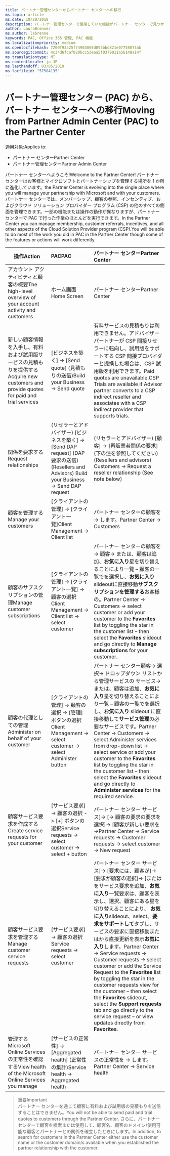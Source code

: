 ```yaml
---
title: パートナー管理センターからパートナー センターへの移行
ms.topic: article
ms.date: 10/29/2018
description: パートナー管理センターで使用していた機能がパートナー センターで見つかります
author: LauraBrenner
ms.author: labrenne
keywords: PAC, Office 365 管理, PAC 機能
ms.localizationpriority: medium
ms.openlocfilehash: 7200f93a25f74903805d095bbd821e07758873ab
ms.sourcegitcommit: 4c34d6fcaf020bcc53eaa5f0379011a56149a14f
ms.translationtype: MT
ms.contentlocale: ja-JP
ms.lasthandoff: 03/05/2019
ms.locfileid: "57584135"
---
```

# <a name="moving-from-partner-admin-center-pac-to-the-partner-center"></a><span data-ttu-id="12da4-104">パートナー管理センター (PAC) から、パートナー センターへの移行</span><span class="sxs-lookup"><span data-stu-id="12da4-104">Moving from Partner Admin Center (PAC) to the Partner Center</span></span>

<span data-ttu-id="12da4-105">適用対象:</span><span class="sxs-lookup"><span data-stu-id="12da4-105">Applies to:</span></span>
- <span data-ttu-id="12da4-106">パートナー センター</span><span class="sxs-lookup"><span data-stu-id="12da4-106">Partner Center</span></span>
- <span data-ttu-id="12da4-107">パートナー管理センター</span><span class="sxs-lookup"><span data-stu-id="12da4-107">Partner Admin Center</span></span>

<span data-ttu-id="12da4-108">パートナー センターへようこそ!</span><span class="sxs-lookup"><span data-stu-id="12da4-108">Welcome to the Partner Center!</span></span> <span data-ttu-id="12da4-109">パートナー センターはお客様とマイクロソフトとパートナーシップを管理する場所を 1 か所に進化しています。</span><span class="sxs-lookup"><span data-stu-id="12da4-109">the Partner Center is evolving into the single place where you will manage your partnership with Microsoft and with your customers.</span></span> <span data-ttu-id="12da4-110">パートナー センターでは、メンバーシップ、顧客の参照、インセンティブ、およびクラウド ソリューション プロバイダー プログラム (CSP) の他のすべての側面を管理できます。一部の機能または操作の動作が異なりますが、パートナー センターで PAC で行った作業のほとんどを実行できます。</span><span class="sxs-lookup"><span data-stu-id="12da4-110">In the Partner Center you can manage membership, customer referrals, incentives, and all other aspects of the Cloud Solution Provider program (CSP).You will be able to do most of the work you did in PAC in the Partner Center though some of the features or actions will work differently.</span></span> 


|<span data-ttu-id="12da4-111">**操作**</span><span class="sxs-lookup"><span data-stu-id="12da4-111">**Action**</span></span>   |<span data-ttu-id="12da4-112">**PAC**</span><span class="sxs-lookup"><span data-stu-id="12da4-112">**PAC**</span></span>   |<span data-ttu-id="12da4-113">**パートナー センター**</span><span class="sxs-lookup"><span data-stu-id="12da4-113">**Partner Center**</span></span>   |
|--------------|:--------------|:---------------|
|<span data-ttu-id="12da4-114">アカウント アクティビティと顧客の概要</span><span class="sxs-lookup"><span data-stu-id="12da4-114">The high-level overview of your account activity and customers</span></span>|<span data-ttu-id="12da4-115">ホーム画面</span><span class="sxs-lookup"><span data-stu-id="12da4-115">Home Screen</span></span>|<span data-ttu-id="12da4-116">パートナー センター</span><span class="sxs-lookup"><span data-stu-id="12da4-116">Partner Center</span></span>|
|<span data-ttu-id="12da4-117">新しい顧客情報を入手し、有料および試用版サービスの見積もりを提供する</span><span class="sxs-lookup"><span data-stu-id="12da4-117">Acquire new customers and provide quotes for paid and trial services</span></span>|<span data-ttu-id="12da4-118">[ビジネスを築く] -> [Send quote] (見積もりの送信)</span><span class="sxs-lookup"><span data-stu-id="12da4-118">Build your Business -> Send quote</span></span>|<span data-ttu-id="12da4-119">有料サービスの見積もりは利用できません。アドバイザー パートナーが CSP 間接リセラーに転向し、試用版をサポートする CSP 間接プロバイダーと提携した場合は、CSP 試用版を利用できます。</span><span class="sxs-lookup"><span data-stu-id="12da4-119">Paid quotes are unavailable.CSP Trials are available if Advisor partner converts to a CSP indirect reseller and associates with a CSP indirect provider that supports trials.</span></span> |
|<span data-ttu-id="12da4-120">関係を要求する</span><span class="sxs-lookup"><span data-stu-id="12da4-120">Request relationships</span></span>|<span data-ttu-id="12da4-121">(リセラーとアドバイザー) [ビジネスを築く] -> [Send DAP request] (DAP 要求の送信)</span><span class="sxs-lookup"><span data-stu-id="12da4-121">(Resellers and Advisors) Build your Business -> Send DAP request</span></span>|<span data-ttu-id="12da4-122">(リセラーとアドバイザー) [顧客] -> [再販業者関係の要求] (下の注を参照してください)</span><span class="sxs-lookup"><span data-stu-id="12da4-122">(Resellers and advisors) Customers -> Request a reseller relationship (See note below)</span></span>|
|<span data-ttu-id="12da4-123">顧客を管理する</span><span class="sxs-lookup"><span data-stu-id="12da4-123">Manage your customers</span></span>|<span data-ttu-id="12da4-124">[クライアントの管理] -> [クライアント一覧]</span><span class="sxs-lookup"><span data-stu-id="12da4-124">Client Management -> Client list</span></span>|<span data-ttu-id="12da4-125">パートナー センターの顧客を -> します。</span><span class="sxs-lookup"><span data-stu-id="12da4-125">Partner Center -> Customers</span></span>|
|<span data-ttu-id="12da4-126">顧客のサブスクリプションの管理</span><span class="sxs-lookup"><span data-stu-id="12da4-126">Manage customer subscriptions</span></span>|<span data-ttu-id="12da4-127">[クライアントの管理] -> [クライアント一覧] -> 顧客の選択</span><span class="sxs-lookup"><span data-stu-id="12da4-127">Client Management -> Client list -> select customer</span></span>|<span data-ttu-id="12da4-128">パートナー センターの顧客を -> 顧客-> または、顧客は追加、**お気に入り**星を切り替えることにより一覧 – 顧客の一覧でを選択し、**お気に入り**slideoutに直接移動**サブスクリプションを管理する**お客様の。</span><span class="sxs-lookup"><span data-stu-id="12da4-128">Partner Center -> Customers -> select customer or add your customer to the **Favorites** list by toggling the star in the customer list – then select the **Favorites** slideout and go directly to **Manage subscriptions** for your customer.</span></span>|
|<span data-ttu-id="12da4-129">顧客の代理としての管理</span><span class="sxs-lookup"><span data-stu-id="12da4-129">Administer on behalf of your customer</span></span>|<span data-ttu-id="12da4-130">[クライアントの管理] -> 顧客の選択 -> [管理] ボタンの選択</span><span class="sxs-lookup"><span data-stu-id="12da4-130">Client Management -> select customer -> select Administer button</span></span>|<span data-ttu-id="12da4-131">パートナー センター顧客-> 選択-> ドロップダウン リストから管理サービスの サービス-> または、顧客は追加、**お気に入り**星を切り替えることにより一覧 – 顧客の一覧でを選択し、**お気に入り** slideout に直接移動して**サービス管理**の必要なサービスです。</span><span class="sxs-lookup"><span data-stu-id="12da4-131">Partner Center -> Customers -> select Administer services from drop-down list -> select service or add your customer to the **Favorites** list by toggling the star in the customer list – then select the **Favorites** slideout and go directly to **Administer services** for the required service.</span></span>|
|<span data-ttu-id="12da4-132">顧客サービス要求を作成する</span><span class="sxs-lookup"><span data-stu-id="12da4-132">Create service requests for your customer</span></span>|<span data-ttu-id="12da4-133">[サービス要求] -> 顧客の選択 -> [+] ボタンの選択</span><span class="sxs-lookup"><span data-stu-id="12da4-133">Service requests -> select customer -> select + button</span></span> | <span data-ttu-id="12da4-134">パートナー センター サービス]-> [-> 顧客の要求の要求を選択]-> [顧客が新しい要求を -></span><span class="sxs-lookup"><span data-stu-id="12da4-134">Partner Center -> Service requests -> Customer requests -> select customer -> New request</span></span>|
|<span data-ttu-id="12da4-135">顧客サービス要求を管理する</span><span class="sxs-lookup"><span data-stu-id="12da4-135">Manage customer service requests</span></span>| <span data-ttu-id="12da4-136">[サービス要求] -> 顧客の選択</span><span class="sxs-lookup"><span data-stu-id="12da4-136">Service requests -> select customer</span></span>|<span data-ttu-id="12da4-137">パートナー センター サービス]-> [要求には、顧客が]-> [要求が顧客の選択]-> [またはをサービス要求を追加、**お気に入り**一覧要求は、顧客を表示し、選択、顧客にある星を切り替えることにより、 **お気に入り**slideout、select、**要求をサポートして**タブし、サービスの要求に直接移動またはから直接更新を表示**お気に入り**します。</span><span class="sxs-lookup"><span data-stu-id="12da4-137">Partner Center -> Service requests -> Customer requests -> select customer or add the Service Request to the **Favorites** list by toggling the star in the customer requests view for the customer – then select the **Favorites** slideout, select the **Support requests** tab and go directly to the service request – or view updates directly from **Favorites**.</span></span>|
|<span data-ttu-id="12da4-138">管理する Microsoft Online Services の正常性を確認する</span><span class="sxs-lookup"><span data-stu-id="12da4-138">View health of the Microsoft Online Services you manage</span></span>|<span data-ttu-id="12da4-139">[サービスの正常性] -> [Aggregated health] (正常性の集計)</span><span class="sxs-lookup"><span data-stu-id="12da4-139">Service health -> Aggregated health</span></span>|<span data-ttu-id="12da4-140">パートナー センター サービスの正常性を -> します。</span><span class="sxs-lookup"><span data-stu-id="12da4-140">Partner Center -> Service health</span></span>|

><span data-ttu-id="12da4-141">重要</span><span class="sxs-lookup"><span data-stu-id="12da4-141">Important</span></span><br>
<span data-ttu-id="12da4-142">パートナー センターを通じて顧客に有料および試用版の見積もりを送信することはできません。</span><span class="sxs-lookup"><span data-stu-id="12da4-142">You will not be able to send paid and trial quotes to customers through the Partner Center.</span></span> <span data-ttu-id="12da4-143">さらに、パートナー センターで顧客を検索または使用して、顧客名、顧客のドメイン/使用可能な顧客とパートナーとの関係を確立したときにします。</span><span class="sxs-lookup"><span data-stu-id="12da4-143">In addition, to search for customers in the Partner Center either use the customer name or the customer domain/s available when you established the partner relationship with the customer.</span></span>